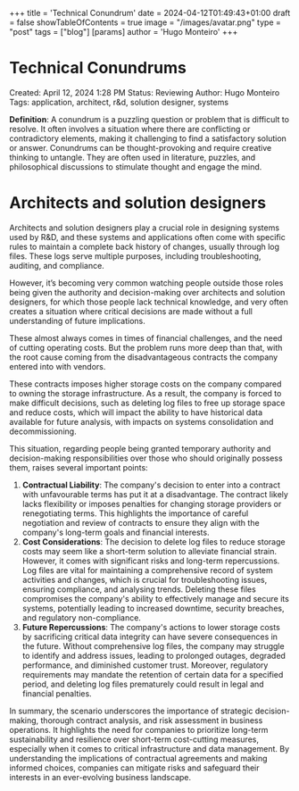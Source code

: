 +++
title = 'Technical Conundrum'
date = 2024-04-12T01:49:43+01:00
draft = false
showTableOfContents = true
image = "/images/avatar.png"
type = "post"
tags = ["blog"]
[params]
  author = 'Hugo Monteiro'
+++
# Technical Conundrums

Created: April 12, 2024 1:28 PM
Status: Reviewing
Author: Hugo Monteiro
Tags: application, architect, r&d, solution designer, systems

**Definition**: A conundrum is a puzzling question or problem that is difficult to resolve. It often involves a situation where there are conflicting or contradictory elements, making it challenging to find a satisfactory solution or answer. Conundrums can be thought-provoking and require creative thinking to untangle. They are often used in literature, puzzles, and philosophical discussions to stimulate thought and engage the mind.

# Architects and solution designers

Architects and solution designers play a crucial role in designing systems used by R&D, and these systems and applications often come with specific rules to maintain a complete back history of changes, usually through log files. These logs serve multiple purposes, including troubleshooting, auditing, and compliance.

However, it’s becoming very common watching people outside those roles being given the authority and decision-making over architects and solution designers, for which those people lack technical knowledge, and very often creates a situation where critical decisions are made without a full understanding of future implications.

These almost always comes in times of financial challenges, and the need of cutting operating costs. But the problem runs more deep than that, with the root cause coming from the disadvantageous contracts the company entered into with vendors. 

These contracts imposes higher storage costs on the company compared to owning the storage infrastructure. As a result, the company is forced to make difficult decisions, such as deleting log files to free up storage space and reduce costs, which will impact the ability to have historical data available for future analysis, with impacts on systems consolidation and decommissioning.  

This situation, regarding people being granted temporary authority and decision-making responsibilities over those who should originally possess them, raises several important points:

1. **Contractual Liability**: The company's decision to enter into a contract with unfavourable terms has put it at a disadvantage. The contract likely lacks flexibility or imposes penalties for changing storage providers or renegotiating terms. This highlights the importance of careful negotiation and review of contracts to ensure they align with the company's long-term goals and financial interests.
2. **Cost Considerations**: The decision to delete log files to reduce storage costs may seem like a short-term solution to alleviate financial strain. However, it comes with significant risks and long-term repercussions. Log files are vital for maintaining a comprehensive record of system activities and changes, which is crucial for troubleshooting issues, ensuring compliance, and analysing trends. Deleting these files compromises the company's ability to effectively manage and secure its systems, potentially leading to increased downtime, security breaches, and regulatory non-compliance.
3. **Future Repercussions**: The company's actions to lower storage costs by sacrificing critical data integrity can have severe consequences in the future. Without comprehensive log files, the company may struggle to identify and address issues, leading to prolonged outages, degraded performance, and diminished customer trust. Moreover, regulatory requirements may mandate the retention of certain data for a specified period, and deleting log files prematurely could result in legal and financial penalties.

In summary, the scenario underscores the importance of strategic decision-making, thorough contract analysis, and risk assessment in business operations. It highlights the need for companies to prioritize long-term sustainability and resilience over short-term cost-cutting measures, especially when it comes to critical infrastructure and data management. By understanding the implications of contractual agreements and making informed choices, companies can mitigate risks and safeguard their interests in an ever-evolving business landscape.
